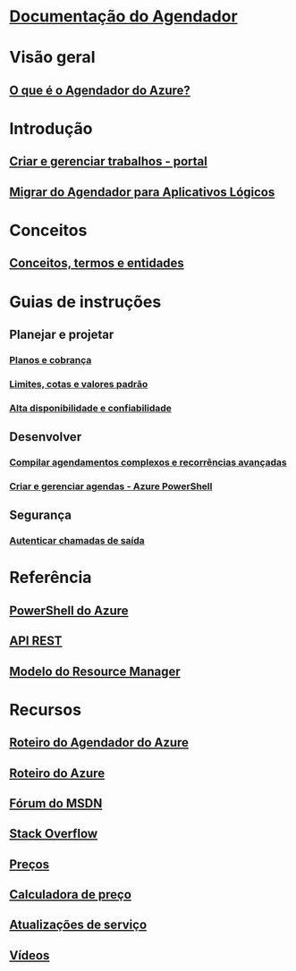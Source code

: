 # [Documentação do Agendador](index.md)

# Visão geral
## [O que é o Agendador do Azure?](scheduler-intro.md)

# Introdução
## [Criar e gerenciar trabalhos - portal](scheduler-get-started-portal.md)
## [Migrar do Agendador para Aplicativos Lógicos](migrate-from-scheduler-to-logic-apps.md)

# Conceitos
## [Conceitos, termos e entidades](scheduler-concepts-terms.md)

# Guias de instruções
## Planejar e projetar
### [Planos e cobrança](scheduler-plans-billing.md)
### [Limites, cotas e valores padrão](scheduler-limits-defaults-errors.md)
### [Alta disponibilidade e confiabilidade](scheduler-high-availability-reliability.md)

## Desenvolver
### [Compilar agendamentos complexos e recorrências avançadas](scheduler-advanced-complexity.md)
### [Criar e gerenciar agendas - Azure PowerShell](scheduler-powershell-reference.md)

## Segurança
### [Autenticar chamadas de saída](scheduler-outbound-authentication.md)

# Referência
## [PowerShell do Azure](/powershell/module/azurerm.scheduler)
## [API REST](/rest/api/scheduler)
## [Modelo do Resource Manager](/azure/templates/microsoft.scheduler/allversions)

# Recursos
## [Roteiro do Agendador do Azure](https://azure.microsoft.com/updates/?product=scheduler)
## [Roteiro do Azure](https://azure.microsoft.com/updates/)
## [Fórum do MSDN](https://social.msdn.microsoft.com/Forums/home?forum=azurescheduler)
## [Stack Overflow](https://stackoverflow.com/questions/tagged/azure-scheduler)
## [Preços](https://azure.microsoft.com/pricing/details/scheduler/)
## [Calculadora de preço](https://azure.microsoft.com/pricing/calculator/)
## [Atualizações de serviço](https://azure.microsoft.com/updates/?product=scheduler)
## [Vídeos](https://azure.microsoft.com/documentation/videos/index/?services=scheduler)